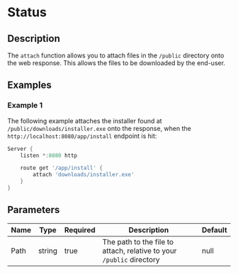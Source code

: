 # Status

## Description

The `attach` function allows you to attach files in the `/public` directory onto the web response. This allows the files to be downloaded by the end-user.

## Examples

### Example 1

The following example attaches the installer found at `/public/downloads/installer.exe` onto the response, when the `http://localhost:8080/app/install` endpoint is hit:

```powershell
Server {
    listen *:8080 http

    route get '/app/install' {
        attach 'downloads/installer.exe'
    }
}
```

## Parameters

| Name | Type | Required | Description | Default |
| ---- | ---- | -------- | ----------- | ------- |
| Path | string | true | The path to the file to attach, relative to your `/public` directory | null |
